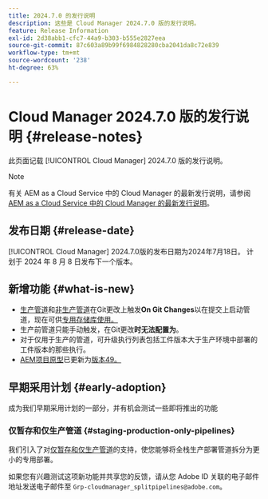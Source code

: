 ```yaml
---
title: 2024.7.0 的发行说明
description: 这些是 Cloud Manager 2024.7.0 版的发行说明。
feature: Release Information
exl-id: 2d38abb1-cfc7-44a9-b303-b555e2827eea
source-git-commit: 87c603a89b99f6984828280cba2041da8c72e839
workflow-type: tm+mt
source-wordcount: '238'
ht-degree: 63%

---
```



# Cloud Manager 2024.7.0 版的发行说明 {#release-notes}

此页面记载 [!UICONTROL Cloud Manager] 2024.7.0 版的发行说明。

>[!NOTE]
>
>有关 AEM as a Cloud Service 中的 Cloud Manager 的最新发行说明，请参阅 [AEM as a Cloud Service 中的 Cloud Manager 的最新发行说明](https://experienceleague.adobe.com/docs/experience-manager-cloud-service/content/implementing/using-cloud-manager/release-notes-cloud-manager/release-notes-cm-current.html)。

## 发布日期 {#release-date}

[!UICONTROL Cloud Manager] 2024.7.0版的发布日期为2024年7月18日。 计划于 2024 年 8 月 8 日发布下一个版本。

## 新增功能 {#what-is-new}

* [生产管道](/help/using/production-pipelines.md#adding-production-pipeline)和[非生产管道](/help/using/non-production-pipelines.md#adding-non-production-pipeline)在Git更改上触发&#x200B;**On Git Changes**&#x200B;以在提交上启动管道，现在可供[专用存储库使用。](/help/managing-code/private-repositories.md)
* 生产前管道只能手动触发，在Git更改&#x200B;**时无法配置为**。
* 对于仅用于生产的管道，可升级执行列表包括工件版本大于生产环境中部署的工件版本的那些执行。
* [AEM项目原型](https://experienceleague.adobe.com/docs/experience-manager-core-components/using/developing/archetype/overview.html)已更新为[版本49。](https://github.com/adobe/aem-project-archetype/tree/aem-project-archetype-49)


## 早期采用计划 {#early-adoption}

成为我们早期采用计划的一部分，并有机会测试一些即将推出的功能

### 仅暂存和仅生产管道 {#staging-production-only-pipelines}

我们引入了对[仅暂存和仅生产管道](/help/using/stage-prod-only.md)的支持，使您能够将全栈生产部署管道拆分为更小的专用部署。

如果您有兴趣测试这项新功能并共享您的反馈，请从您 Adobe ID 关联的电子邮件地址发送电子邮件至 `Grp-cloudmanager_splitpipelines@adobe.com`。
